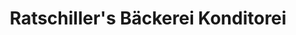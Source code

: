 ---
title: "Ratschiller's Bäckerei Konditorei"
url: /oberhaching/ratschillers-baeckerei-konditorei/
shop: Bäckerei
---